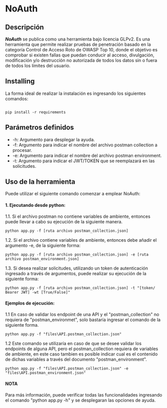 # NoAuth

## Descripción
***NoAuth*** se publica como una herramienta bajo licencia GLPv2. Es una herramienta que permite realizar pruebas de penetración basado en la categoría Control de Acceso Roto  de OWASP Top 10, donde el objetivo es comprobar si existen fallas que puedan conducir al acceso, divulgación, modificación y/o destrucción no autorizada de todos los datos sin o fuera de todos los límites del usuario.

## Installing

La forma ideal de realizar la instalación es ingresando los siguientes comandos:

```

pip install -r requirements

```

## Parámetros definidos
- -h: Argumento para desplegar la ayuda.
- -f: Argumento para indicar el nombre del archivo postman collection a procesar.
- -e: Argumento para indicar el nombre del archivo postman environment.
- -t: Argumento para indicar el JWT/TOKEN que se reemplazará en las solicitudes.

## Uso de la herramienta

Puede utilizar el siguiente comando comenzar a emplear NoAuth:

#### 1. Ejecutando desde python:

1.1. Si el archivo postman no contiene variables de ambiente, entonces puede llevar a cabo su ejecución de la siguiente manera.

```
python app.py -f [ruta archivo postman_collection.json]

```

1.2. Si el archivo contiene variables de ambiente, entonces debe añadir el argumento -e, de la siguiente forma:

```
python app.py -f [ruta archivo postman_collection.json] -e [ruta archivo postman_environment.json] 

```

1.3. Si desea realizar solicitudes, utilizando un token de autenticación ingresado a través de argumentos, puede realizar su ejecución de la siguiente forma:

```
python app.py -f [ruta archivo postman_collection.json] -t "[token/ Bearer JWT] -wt [True/False]" 

```

#### Ejemplos de ejecución:

1.1 En caso de validar los endpoint de una API y el "postman_collection" no requiera de "postman_environmet", solo bastaría ingresar el comando de la siguiente forma.

```
python app.py -f "files\API.postman_collection.json" 

```

1.2 Este comando se utilizaría en caso de que se desee validar los endpoints de alguna API, pero el postman_collection requiera de variables de ambiente, en este caso tambien es posible indicar cual es el contenido de dichas variables a través del documento "postman_environment".

```
python app.py -f "files\API.postman_collection.json" -e "files\API.postman_environment.json" 

```
#### NOTA
Para más información, puede verificar todas las funcionalidades ingresando el comando "python app.py -h" y se desplegaran las opciones de ayuda.
